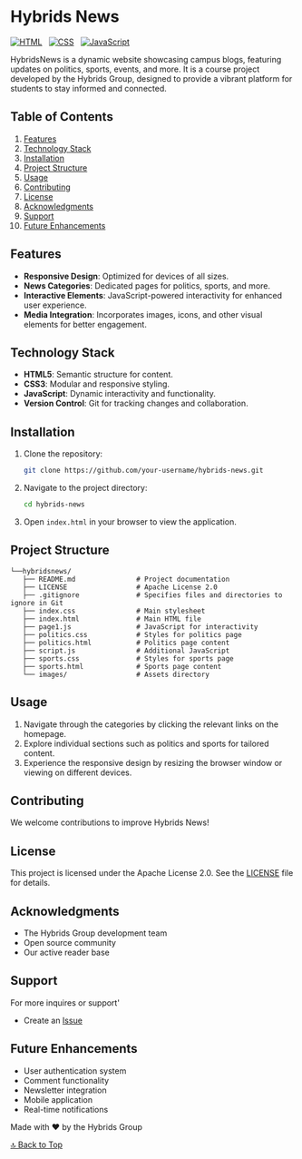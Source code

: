 # Hybrids News

[![HTML](https://img.shields.io/badge/HTML-5-red.svg)](https://developer.mozilla.org/en-US/docs/Web/HTML) &nbsp;
[![CSS](https://img.shields.io/badge/CSS-3-blue.svg)](https://developer.mozilla.org/en-US/docs/Web/CSS) &nbsp;
[![JavaScript](https://img.shields.io/badge/JavaScript-ES6-yellow.svg)](https://developer.mozilla.org/en-US/docs/Web/JavaScript)

HybridsNews is a dynamic website showcasing campus blogs, featuring updates on politics, sports, events, and more. It is a course project developed by the Hybrids Group, designed to provide a vibrant platform for students to stay informed and connected.

## Table of Contents

1. [Features](#features)
2. [Technology Stack](#technology-stack)
3. [Installation](#installation)
4. [Project Structure](#project-structure)
5. [Usage](#usage)
6. [Contributing](#contributing)
7. [License](#license)
8. [Acknowledgments](#acknowledgments)
9. [Support](#support)
10. [Future Enhancements](#future-enhancements)

## Features

- **Responsive Design**: Optimized for devices of all sizes.
- **News Categories**: Dedicated pages for politics, sports, and more.
- **Interactive Elements**: JavaScript-powered interactivity for enhanced user experience.
- **Media Integration**: Incorporates images, icons, and other visual elements for better engagement.

## Technology Stack

- **HTML5**: Semantic structure for content.
- **CSS3**: Modular and responsive styling.
- **JavaScript**: Dynamic interactivity and functionality.
- **Version Control**: Git for tracking changes and collaboration.

## Installation

1. Clone the repository:

   ```bash
   git clone https://github.com/your-username/hybrids-news.git
   ```

2. Navigate to the project directory:

   ```bash
   cd hybrids-news
   ```

3. Open `index.html` in your browser to view the application.

## Project Structure

```plaintext
└──hybridsnews/
   ├── README.md               # Project documentation
   ├── LICENSE                 # Apache License 2.0
   ├── .gitignore              # Specifies files and directories to ignore in Git
   ├── index.css               # Main stylesheet
   ├── index.html              # Main HTML file
   ├── page1.js                # JavaScript for interactivity
   ├── politics.css            # Styles for politics page
   ├── politics.html           # Politics page content
   ├── script.js               # Additional JavaScript
   ├── sports.css              # Styles for sports page
   ├── sports.html             # Sports page content
   └── images/                 # Assets directory
```

## Usage

1. Navigate through the categories by clicking the relevant links on the homepage.
2. Explore individual sections such as politics and sports for tailored content.
3. Experience the responsive design by resizing the browser window or viewing on different devices.

## Contributing

We welcome contributions to improve Hybrids News!

## License

This project is licensed under the Apache License 2.0. See the [LICENSE](./LICENSE) file for details.

## Acknowledgments

- The Hybrids Group development team
- Open source community
- Our active reader base

## Support

For more inquires or support'

- Create an [Issue](https://github.com/Altech001/hybridsnews/issues)

## Future Enhancements

- User authentication system
- Comment functionality
- Newsletter integration
- Mobile application
- Real-time notifications

Made with ❤️ by the Hybrids Group

[🔝 Back to Top](#hybrids-news)
